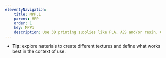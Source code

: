 ```yaml
---
eleventyNavigation:
    title: MPP.1
    parent: MPP
    order: 1
    key: MPP1
    description: Use 3D printing supplies like PLA, ABS and/or resin. Combine with other materials or manufacturing processes such as laser cutting.
---
```

- **Tip:** explore materials to create different textures and define what works best in the context of use.
